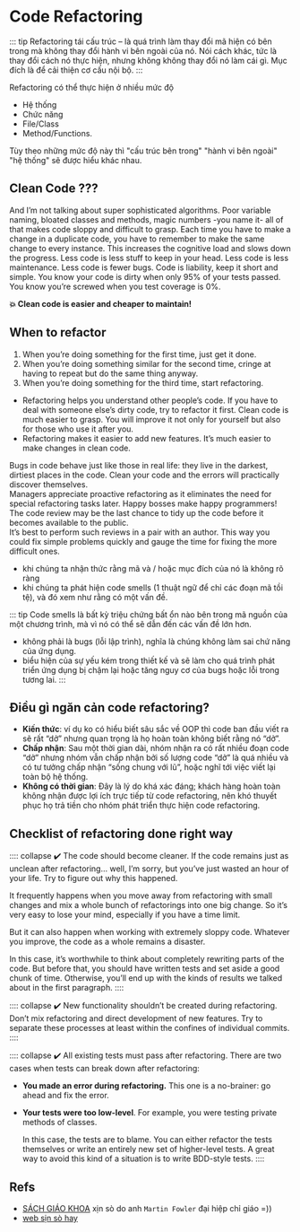 # Code Refactoring

::: tip Refactoring
tái cấu trúc – là quá trình làm thay đổi mã hiện có bên trong mà không thay đổi hành vi bên ngoài của nó. Nói cách khác, tức là thay đổi cách nó thực hiện, nhưng không không thay đổi nó làm cái gì. Mục đích là để cải thiện cơ cấu nội bộ.
:::


Refactoring có thể thực hiện ở nhiều mức độ
- Hệ thống 
- Chức năng 
- File/Class 
- Method/Functions.

Tùy theo những mức độ này thì "cấu trúc bên trong" "hành vi bên ngoài" "hệ thống" sẽ được hiểu khác nhau.


## Clean Code ???
<collapse  title-tag="h4">
    <template v-slot:title>
        💥 Clean code is obvious for other programmers.
    </template>
    And I’m not talking about super sophisticated algorithms. Poor variable naming, bloated classes and methods, magic numbers -you name it- all of that makes code sloppy and difficult to grasp.
</collapse>
<collapse  title-tag="h4">
    <template v-slot:title>
       💥 Clean code doesn’t contain duplication.
    </template>
    Each time you have to make a change in a duplicate code, you have to remember to make the same change to every instance. This increases the cognitive load and slows down the progress.
</collapse>
<collapse  title-tag="h4">
    <template v-slot:title>
       💥 Clean code contains a minimal number of classes and other moving parts.
    </template>
    Less code is less stuff to keep in your head. Less code is less maintenance. Less code is fewer bugs. Code is liability, keep it short and simple.
</collapse>
<collapse title-tag="h4">
    <template v-slot:title>
    💥 Clean code passes all tests.
    </template>
    You know your code is dirty when only 95% of your tests passed. You know you’re screwed when you test coverage is 0%.
</collapse>

**💥 Clean code is easier and cheaper to maintain!**

## When to refactor

<collapse title="💥 Rule of Three"  :show="false">
<ol>
    <li>When you’re doing something for the first time, just get it done.</li>
    <li>When you’re doing something similar for the second time, cringe at having to repeat but do the same thing anyway.</li>
    <li>When you’re doing something for the third time, start refactoring.</li>
</ol>
</collapse>

<collapse title="💥 When adding a feature" :show="false">
<ul>
    <li>Refactoring helps you understand other people’s code. If you have to deal with someone else’s dirty code, try to refactor it first. Clean code is much easier to grasp. You will improve it not only for yourself but also for those who use it after you.</li>
    <li>Refactoring makes it easier to add new features. It’s much easier to make changes in clean code.</li>
</ul>
</collapse>

<collapse title="💥 When fixing a bug" :show="false">
Bugs in code behave just like those in real life: they live in the darkest, dirtiest places in the code. Clean your code and the errors will practically discover themselves.
<br/>
Managers appreciate proactive refactoring as it eliminates the need for special refactoring tasks later. Happy bosses make happy programmers!
</collapse>

<collapse title="💥 During a code review" :show="false">
The code review may be the last chance to tidy up the code before it becomes available to the public.
<br/>
It’s best to perform such reviews in a pair with an author. This way you could fix simple problems quickly and gauge the time for fixing the more difficult ones.
</collapse>


- khi chúng ta nhận thức rằng mã và / hoặc mục đích của nó là không rõ ràng
- khi chúng ta phát hiện code smells (1 thuật ngữ để chỉ các đoạn mã tồi tệ), và đó xem như rằng có một vấn đề.

::: tip Code smells
là bất kỳ triệu chứng bất ổn nào bên trong mã nguồn của một chương trình, mà vì nó có thể sẽ dẫn đến các vấn đề lớn hơn. 
- không phải là bugs (lỗi lập trình), nghĩa là chúng không làm sai chứ năng của ứng dụng. 
- biểu hiện của sự yếu kém trong thiết kế và sẽ làm cho quá trình phát triển ứng dụng bị chậm lại hoặc tăng nguy cơ của bugs hoặc lỗi trong tương lai. 
:::

## Điều gì ngăn cản code refactoring?

- **Kiến thức**: ví dụ ko có hiểu biết sâu sắc về OOP thì code ban đầu viết ra sẽ rất “dở” nhưng quan trọng là họ hoàn toàn không biết rằng nó “dở”.
- **Chấp nhận**: Sau một thời gian dài, nhóm nhận ra có rất nhiều đoạn code “dở” nhưng nhóm vẫn chấp nhận bởi số lượng code “dở” là quá nhiều và có tư tưởng chấp nhận “sống chung với lũ”, hoặc nghĩ tới việc viết lại toàn bộ hệ thống.
- **Không có thời gian**:  Đây là lý do khá xác đáng; khách hàng hoàn toàn không nhận được lợi ích trực tiếp từ code refactoring, nên khó thuyết phục họ trả tiền cho nhóm phát triển thực hiện code refactoring.

## Checklist of refactoring done right way

:::: collapse ✔️ The code should become cleaner.
If the code remains just as unclean after refactoring... well, I’m sorry, but you’ve just wasted an hour of your life. Try to figure out why this happened.

It frequently happens when you move away from refactoring with small changes and mix a whole bunch of refactorings into one big change. So it’s very easy to lose your mind, especially if you have a time limit.

But it can also happen when working with extremely sloppy code. Whatever you improve, the code as a whole remains a disaster.

In this case, it’s worthwhile to think about completely rewriting parts of the code. But before that, you should have written tests and set aside a good chunk of time. Otherwise, you’ll end up with the kinds of results we talked about in the first paragraph.
::::


:::: collapse ✔️ New functionality shouldn’t be created during refactoring.
Don’t mix refactoring and direct development of new features. Try to separate these processes at least within the confines of individual commits.
::::

:::: collapse ✔️ All existing tests must pass after refactoring.
There are two cases when tests can break down after refactoring:
- **You made an error during refactoring.** This one is a no-brainer: go ahead and fix the error.
- **Your tests were too low-level**. For example, you were testing private methods of classes.
    
    In this case, the tests are to blame. You can either refactor the tests themselves or write an entirely new set of higher-level tests. A great way to avoid this kind of a situation is to write BDD-style tests.
::::
 

## Refs

- [SÁCH GIÁO KHOA](https://refactoring.com/catalog/) xịn sò do anh `Martin Fowler` đại hiệp chỉ giáo =)) 
- [web sịn sò hay](https://refactoring.guru/refactoring/what-is-refactoring)
